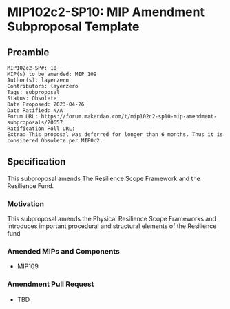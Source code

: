# MIP102c2-SP10: MIP Amendment Subproposal Template

## Preamble

```
MIP102c2-SP#: 10
MIP(s) to be amended: MIP 109
Author(s): layerzero
Contributors: layerzero
Tags: subproposal
Status: Obsolete
Date Proposed: 2023-04-26
Date Ratified: N/A
Forum URL: https://forum.makerdao.com/t/mip102c2-sp10-mip-amendment-subproposals/20657
Ratification Poll URL:
Extra: This proposal was deferred for longer than 6 months. Thus it is considered Obsolete per MIP0c2. 
```

## Specification

This subproposal amends The Resilience Scope Framework and the Resilience Fund.

### Motivation

This subproposal amends the Physical Resilience Scope Frameworks and introduces  important procedural and structural elements of the Resilience fund

### Amended MIPs and Components

* MIP109

### Amendment Pull Request

- TBD
